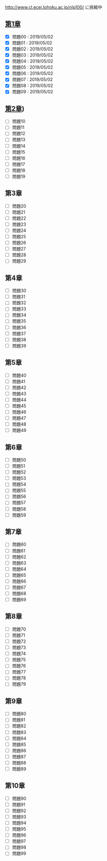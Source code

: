 http://www.cl.ecei.tohoku.ac.jp/nlp100/ に挑戦中

## [第1章](https://github.com/irtfrm/NLP100/tree/master/ch1)
- [x] 問題00 : 2019/05/02
- [x] 問題01 : 2019/05/02
- [x] 問題02 : 2019/05/02
- [x] 問題03 : 2019/05/02
- [x] 問題04 : 2019/05/02
- [x] 問題05 : 2019/05/02
- [x] 問題06 : 2019/05/02
- [x] 問題07 : 2019/05/02
- [x] 問題08 : 2019/05/02
- [x] 問題09 : 2019/05/02
## [第2章](https://github.com/irtfrm/NLP100/tree/master/ch2))
- [ ] 問題10
- [ ] 問題11
- [ ] 問題12
- [ ] 問題13
- [ ] 問題14
- [ ] 問題15
- [ ] 問題16
- [ ] 問題17
- [ ] 問題18
- [ ] 問題19
## 第3章
- [ ] 問題20
- [ ] 問題21
- [ ] 問題22
- [ ] 問題23
- [ ] 問題24
- [ ] 問題25
- [ ] 問題26
- [ ] 問題27
- [ ] 問題28
- [ ] 問題29
## 第4章
- [ ] 問題30
- [ ] 問題31
- [ ] 問題32
- [ ] 問題33
- [ ] 問題34
- [ ] 問題35
- [ ] 問題36
- [ ] 問題37
- [ ] 問題38
- [ ] 問題39
## 第5章
- [ ] 問題40
- [ ] 問題41
- [ ] 問題42
- [ ] 問題43
- [ ] 問題44
- [ ] 問題45
- [ ] 問題46
- [ ] 問題47
- [ ] 問題48
- [ ] 問題49
## 第6章
- [ ] 問題50
- [ ] 問題51
- [ ] 問題52
- [ ] 問題53
- [ ] 問題54
- [ ] 問題55
- [ ] 問題56
- [ ] 問題57
- [ ] 問題58
- [ ] 問題59
## 第7章
- [ ] 問題60
- [ ] 問題61
- [ ] 問題62
- [ ] 問題63
- [ ] 問題64
- [ ] 問題65
- [ ] 問題66
- [ ] 問題67
- [ ] 問題68
- [ ] 問題69
## 第8章
- [ ] 問題70
- [ ] 問題71
- [ ] 問題72
- [ ] 問題73
- [ ] 問題74
- [ ] 問題75
- [ ] 問題76
- [ ] 問題77
- [ ] 問題78
- [ ] 問題79
## 第9章
- [ ] 問題80
- [ ] 問題81
- [ ] 問題82
- [ ] 問題83
- [ ] 問題84
- [ ] 問題85
- [ ] 問題86
- [ ] 問題87
- [ ] 問題88
- [ ] 問題89
## 第10章
- [ ] 問題90
- [ ] 問題91
- [ ] 問題92
- [ ] 問題93
- [ ] 問題94
- [ ] 問題95
- [ ] 問題96
- [ ] 問題97
- [ ] 問題98
- [ ] 問題99
